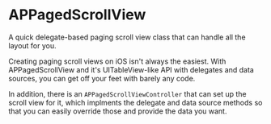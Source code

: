 # APPagedScrollView
A quick delegate-based paging scroll view class that can handle all the layout for you.

Creating paging scroll views on iOS isn't always the easiest. With APPagedScrollView and it's UITableView-like API with delegates and data sources, you can get off your feet with barely any code.

In addition, there is an `APPagedScrollViewController` that can set up the scroll view for it, which implments the delegate and data source methods so that you can easily override those and provide the data you want.
